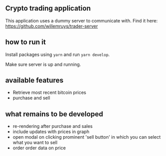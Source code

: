 ## Crypto trading application

This application uses a dummy server to communicate with. Find it here: https://github.com/willemruys/trader-server

## how to run it

Install packages using `yarn` and run `yarn develop`.

Make sure server is up and running.

## available features

- Retrieve most recent bitcoin prices
- purchase and sell

## what remains to be developed

- re-rendering after purchase and sales
- include updates with prices in graph
- open modal on clicking prominent 'sell button' in which you can select what you want to sell
- order order data on price

